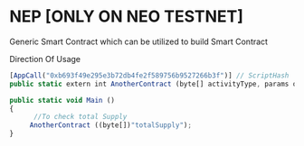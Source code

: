 # NEP [ONLY ON NEO TESTNET]
Generic Smart Contract which can be utilized to build Smart Contract

Direction Of Usage

```js
[AppCall("0xb693f49e295e3b72db4fe2f589756b9527266b3f")] // ScriptHash
public static extern int AnotherContract (byte[] activityType, params object[] args);

public static void Main ()
{
      //To check total Supply
     AnotherContract ((byte[])"totalSupply");
}
```
